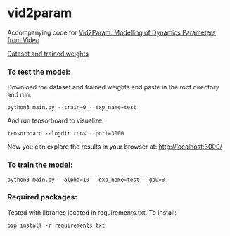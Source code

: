 # vid2param

Accompanying code for [Vid2Param: Modelling of Dynamics Parameters from Video](https://masenov.com/publication/vid2param/)

[Dataset and trained weights](https://uoe-my.sharepoint.com/:f:/g/personal/s1247380_ed_ac_uk/EuE_ucgyZatJiiWG851dTcMBICOw7fggJy3jjjcwgorVQg?e=tnH1sU)

### To test the model:

Download the dataset and trained weights and paste in the root directory and run:
```
python3 main.py --train=0 --exp_name=test
```
And run tensorboard to visualize:
```
tensorboard --logdir runs --port=3000
```
Now you can explore the results in your browser at:
[http://localhost:3000/](http://localhost:3000/)

### To train the model:
```
python3 main.py --alpha=10 --exp_name=test --gpu=0
```

### Required packages:
Tested with libraries located in requirements.txt. To install:
```
pip install -r requirements.txt
```
